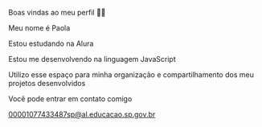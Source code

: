 Boas vindas ao meu perfil 💙💙

Meu nome é Paola 

Estou estudando na Alura

Estou me desenvolvendo na linguagem JavaScript

Utilizo esse espaço para minha organização e compartilhamento dos meu projetos desenvolvidos

Você pode entrar em contato comigo 

00001077433487sp@al.educacao.sp.gov.br
